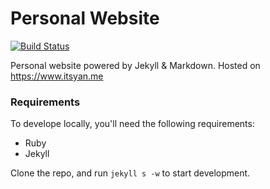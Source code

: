 # Personal Website

[![Build Status](https://travis-ci.org/yanske1/yanske1.github.io.svg?branch=master)](https://travis-ci.org/yanske1/yanske1.github.io)

Personal website powered by Jekyll & Markdown. Hosted on <https://www.itsyan.me>

### Requirements

To develope locally, you'll need the following requirements:
* Ruby
* Jekyll

Clone the repo, and run `jekyll s -w` to start development.
